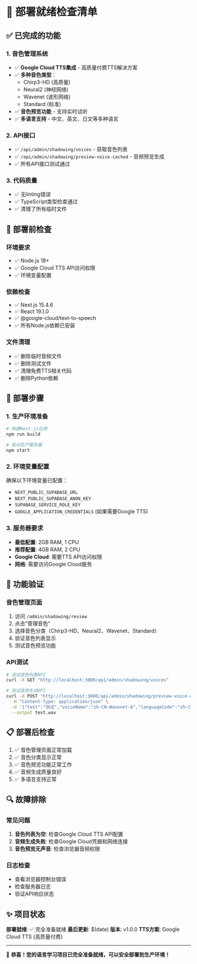 # 🚀 部署就绪检查清单

## ✅ 已完成的功能

### 1. 音色管理系统

- ✅ **Google Cloud TTS集成** - 高质量付费TTS解决方案
- ✅ **多种音色类型**：
  - Chirp3-HD (高质量)
  - Neural2 (神经网络)
  - Wavenet (波形网络)
  - Standard (标准)
- ✅ **音色预览功能** - 支持实时试听
- ✅ **多语言支持** - 中文、英文、日文等多种语言

### 2. API接口

- ✅ `/api/admin/shadowing/voices` - 获取音色列表
- ✅ `/api/admin/shadowing/preview-voice-cached` - 音频预览生成
- ✅ 所有API接口测试通过

### 3. 代码质量

- ✅ 无linting错误
- ✅ TypeScript类型检查通过
- ✅ 清理了所有临时文件

## 🔧 部署前检查

### 环境要求

- ✅ Node.js 18+
- ✅ Google Cloud TTS API访问权限
- ✅ 环境变量配置

### 依赖检查

- ✅ Next.js 15.4.6
- ✅ React 19.1.0
- ✅ @google-cloud/text-to-speech
- ✅ 所有Node.js依赖已安装

### 文件清理

- ✅ 删除临时音频文件
- ✅ 删除测试文件
- ✅ 清理免费TTS相关代码
- ✅ 删除Python依赖

## 🚀 部署步骤

### 1. 生产环境准备

```bash
# 构建Next.js应用
npm run build

# 启动生产服务器
npm start
```

### 2. 环境变量配置

确保以下环境变量已配置：

- `NEXT_PUBLIC_SUPABASE_URL`
- `NEXT_PUBLIC_SUPABASE_ANON_KEY`
- `SUPABASE_SERVICE_ROLE_KEY`
- `GOOGLE_APPLICATION_CREDENTIALS` (如果需要Google TTS)

### 3. 服务器要求

- **最低配置**: 2GB RAM, 1 CPU
- **推荐配置**: 4GB RAM, 2 CPU
- **Google Cloud**: 需要TTS API访问权限
- **网络**: 需要访问Google Cloud服务

## 🎯 功能验证

### 音色管理页面

1. 访问 `/admin/shadowing/review`
2. 点击"管理音色"
3. 选择音色分类（Chirp3-HD、Neural2、Wavenet、Standard）
4. 验证音色列表显示
5. 测试音色预览功能

### API测试

```bash
# 测试音色列表API
curl -X GET "http://localhost:3000/api/admin/shadowing/voices"

# 测试音频生成API
curl -X POST "http://localhost:3000/api/admin/shadowing/preview-voice-cached" \
  -H "Content-Type: application/json" \
  -d '{"text":"测试","voiceName":"zh-CN-Wavenet-A","languageCode":"zh-CN"}' \
  --output test.wav
```

## 📋 部署后检查

1. ✅ 音色管理页面正常加载
2. ✅ 音色分类显示正常
3. ✅ 音色预览功能正常工作
4. ✅ 音频生成质量良好
5. ✅ 多语言支持正常

## 🔍 故障排除

### 常见问题

1. **音色列表为空**: 检查Google Cloud TTS API配置
2. **音频生成失败**: 检查Google Cloud凭据和网络连接
3. **音色预览无声音**: 检查浏览器音频权限

### 日志检查

- 查看浏览器控制台错误
- 检查服务器日志
- 验证API响应状态

## ✨ 项目状态

**部署就绪**: ✅ 完全准备就绪
**最后更新**: $(date)
**版本**: v1.0.0
**TTS方案**: Google Cloud TTS (高质量付费)

---

🎉 **恭喜！您的语言学习项目已完全准备就绪，可以安全部署到生产环境！**
